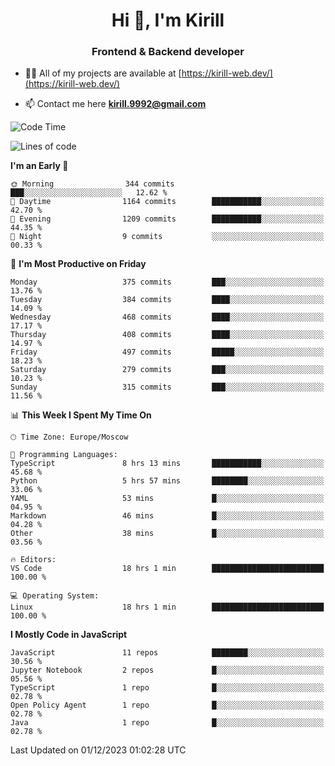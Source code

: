 <h1 align="center">Hi 👋, I'm Kirill</h1>
<h3 align="center">Frontend & Backend developer</h3>

- 👨‍💻 All of my projects are available at [https://kirill-web.dev/](https://kirill-web.dev/)

- 📫 Contact me here **kirill.9992@gmail.com**











<!--START_SECTION:waka-->
![Code Time](http://img.shields.io/badge/Code%20Time-1%2C551%20hrs%2040%20mins-blue)

![Lines of code](https://img.shields.io/badge/From%20Hello%20World%20I%27ve%20Written-4.4%20million%20lines%20of%20code-blue)

**I'm an Early 🐤** 

```text
🌞 Morning                344 commits         ███░░░░░░░░░░░░░░░░░░░░░░   12.62 % 
🌆 Daytime                1164 commits        ███████████░░░░░░░░░░░░░░   42.70 % 
🌃 Evening                1209 commits        ███████████░░░░░░░░░░░░░░   44.35 % 
🌙 Night                  9 commits           ░░░░░░░░░░░░░░░░░░░░░░░░░   00.33 % 
```
📅 **I'm Most Productive on Friday** 

```text
Monday                   375 commits         ███░░░░░░░░░░░░░░░░░░░░░░   13.76 % 
Tuesday                  384 commits         ████░░░░░░░░░░░░░░░░░░░░░   14.09 % 
Wednesday                468 commits         ████░░░░░░░░░░░░░░░░░░░░░   17.17 % 
Thursday                 408 commits         ████░░░░░░░░░░░░░░░░░░░░░   14.97 % 
Friday                   497 commits         █████░░░░░░░░░░░░░░░░░░░░   18.23 % 
Saturday                 279 commits         ███░░░░░░░░░░░░░░░░░░░░░░   10.23 % 
Sunday                   315 commits         ███░░░░░░░░░░░░░░░░░░░░░░   11.56 % 
```


📊 **This Week I Spent My Time On** 

```text
🕑︎ Time Zone: Europe/Moscow

💬 Programming Languages: 
TypeScript               8 hrs 13 mins       ███████████░░░░░░░░░░░░░░   45.68 % 
Python                   5 hrs 57 mins       ████████░░░░░░░░░░░░░░░░░   33.06 % 
YAML                     53 mins             █░░░░░░░░░░░░░░░░░░░░░░░░   04.95 % 
Markdown                 46 mins             █░░░░░░░░░░░░░░░░░░░░░░░░   04.28 % 
Other                    38 mins             █░░░░░░░░░░░░░░░░░░░░░░░░   03.56 % 

🔥 Editors: 
VS Code                  18 hrs 1 min        █████████████████████████   100.00 % 

💻 Operating System: 
Linux                    18 hrs 1 min        █████████████████████████   100.00 % 
```

**I Mostly Code in JavaScript** 

```text
JavaScript               11 repos            ████████░░░░░░░░░░░░░░░░░   30.56 % 
Jupyter Notebook         2 repos             █░░░░░░░░░░░░░░░░░░░░░░░░   05.56 % 
TypeScript               1 repo              █░░░░░░░░░░░░░░░░░░░░░░░░   02.78 % 
Open Policy Agent        1 repo              █░░░░░░░░░░░░░░░░░░░░░░░░   02.78 % 
Java                     1 repo              █░░░░░░░░░░░░░░░░░░░░░░░░   02.78 % 
```




 Last Updated on 01/12/2023 01:02:28 UTC
<!--END_SECTION:waka-->
